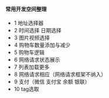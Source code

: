 #### 常用开发空间整理
* 1 地址选择器
* 2 时间选择 日期选择
* 3 图片视频选择
* 4 购物车数量添加与减少
* 5 购物车逻辑
* 6 网络请求状态展示
* 7 列表加载更多
* 8 网络请求相应（网络请求框架不纳入）
* 9 支付（微信 支付宝 余额 银联）
* 10  tag选取